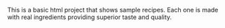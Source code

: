 This is a basic html project that shows sample recipes. Each one is made with real ingredients providing superior taste and quality.